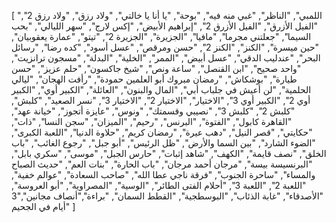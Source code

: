 [
  "اللمبي",
  "الناظر",
  "غبي منه فيه",
  "بوحة",
  "يا أنا يا خالتي",
  "ولاد رزق",
  "ولاد رزق 2",
  "الفيل الأزرق",
  "الفيل الأزرق 2",
  "إبراهيم الأبيض",
  "إكس لارج",
  "سهر الليالي",
  "بحب السيما",
  "جعلتني مجرما",
  "مافيا",
  "الجزيرة",
  "الجزيرة 2",
  "تيتو",
  "عمارة يعقوبيان",
  "حين ميسرة",
  "الكنز",
  "الكنز 2",
  "حسن ومرقص",
  "عسل أسود",
  "كده رضا",
  "رسائل البحر",
  "عندليب الدقي",
  "عسل أبيض",
  "الممر",
  "الخلية",
  "البدلة",
  "مسجون ترانزيت",
  "واحد صحيح",
  "ابن القنصل",
  "ساعة ونص",
  "شيخ جاكسون",
  "حلم عزيز",
  "حسن طيارة",
  "بوشكاش",
  "رمضان مبروك أبو العلمين حمودة",
  "رأفت الهجان",
  "ليالي الحلمية",
  "لن أعيش في جلباب أبي",
  "المال والبنون",
  "العائلة",
  "الكبير أوي",
  "الكبير أوي 2",
  "الكبير أوي 3",
  "الاختيار",
  "الاختيار 2",
  "الاختيار 3",
  "نسر الصعيد",
  "كلبش",
  "كلبش 2",
  "كلبش 3",
  "نصيبي وقسمتك",
  "ونوس",
  "عايزة أتجوز",
  "خيانة عهد",
  "القاهرة كابول",
  "الفتوة",
  "البرنس",
  "رحيم",
  "الميزان",
  "سجن النسا",
  "ذات",
  "حكايتي",
  "قصر النيل",
  "دهب عيرة",
  "رمضان كريم",
  "حلاوة الدنيا",
  "اللعبة الكبرى",
  "الضوء الشارد",
  "بين السما والأرض",
  "ظل الرئيس",
  "أبو جبل",
  "رجوع الغائب",
  "باب الخلق",
  "نصف قايمة",
  "الكهف",
  "شاهد إثبات",
  "حارس الجبل",
  "موسى",
  "سكري بابل",
  "البرنسيسة بيسة",
  "مرجان أحمد مرجان",
  "باب الحارة",
  "بنات العم",
  "حديث الصباح والمساء",
  "ساحرة الجنوب",
  "فرقة ناجي عطا الله",
  "صاحب السعادة",
  "عوالم خفية",
  "اللعبة 2",
  "اللعبة 3",
  "أحلام الفتى الطائر",
  "الوسية",
  "المصراوية",
  "أبو العروسة",
  "الأصدقاء",
  "غابة الذئاب",
  "البوسطجية",
  "القطط السمان",
  "براءة","أنصاف مجانين","3 أيام في الجحيم"
]
